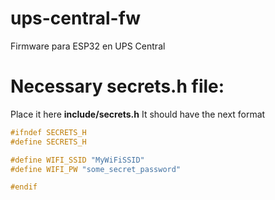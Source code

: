 # ups-central-fw
Firmware para ESP32 en UPS Central

# Necessary secrets.h file:
Place it here **include/secrets.h**
It should have the next format
```c
#ifndef SECRETS_H
#define SECRETS_H

#define WIFI_SSID "MyWiFiSSID"
#define WIFI_PW "some_secret_password"

#endif
```